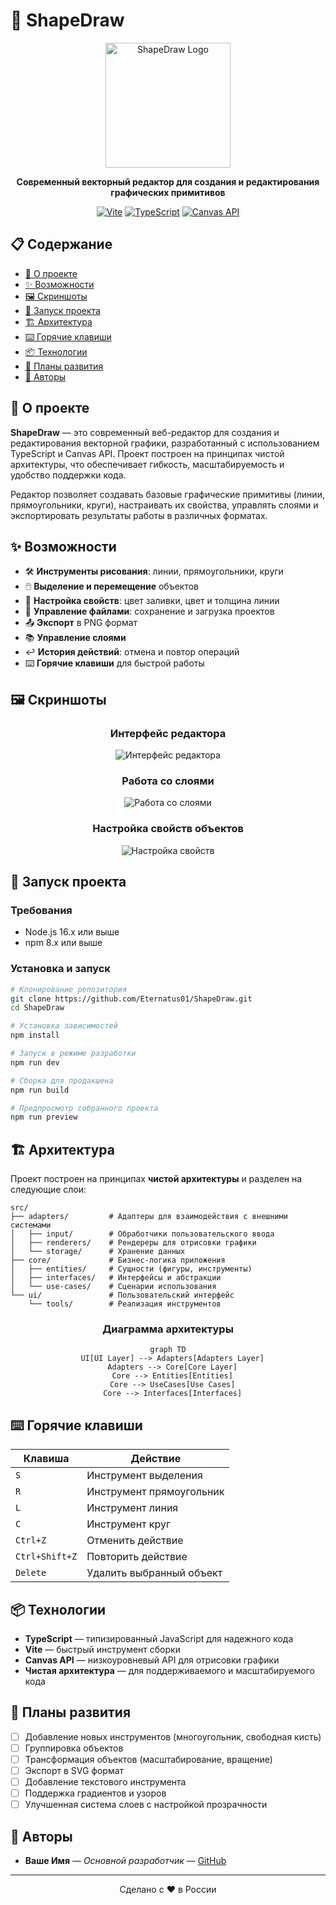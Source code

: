 # 🎨 ShapeDraw

<div align="center">
  
  <img src="./assets/images/logo.svg" alt="ShapeDraw Logo" width="200" height="200">
  
  **Современный векторный редактор для создания и редактирования графических примитивов**
  
  [![Vite](https://img.shields.io/badge/Vite-646CFF?style=for-the-badge&logo=vite&logoColor=white)](https://vitejs.dev/)
  [![TypeScript](https://img.shields.io/badge/TypeScript-3178C6?style=for-the-badge&logo=typescript&logoColor=white)](https://www.typescriptlang.org/)
  [![Canvas API](https://img.shields.io/badge/Canvas_API-FF9800?style=for-the-badge&logo=html5&logoColor=white)](https://developer.mozilla.org/en-US/docs/Web/API/Canvas_API)
  
</div>

## 📋 Содержание

- [📝 О проекте](#-о-проекте)
- [✨ Возможности](#-возможности)
- [🖼️ Скриншоты](#-скриншоты)
- [🚀 Запуск проекта](#-запуск-проекта)
- [🏗️ Архитектура](#-архитектура)
- [⌨️ Горячие клавиши](#-горячие-клавиши)
- [📦 Технологии](#-технологии)
- [🔄 Планы развития](#-планы-развития)
- [👥 Авторы](#-авторы)

## 📝 О проекте

**ShapeDraw** — это современный веб-редактор для создания и редактирования векторной графики, разработанный с использованием TypeScript и Canvas API. Проект построен на принципах чистой архитектуры, что обеспечивает гибкость, масштабируемость и удобство поддержки кода.

Редактор позволяет создавать базовые графические примитивы (линии, прямоугольники, круги), настраивать их свойства, управлять слоями и экспортировать результаты работы в различных форматах.

## ✨ Возможности

- 🛠️ **Инструменты рисования**: линии, прямоугольники, круги
- 🖱️ **Выделение и перемещение** объектов
- 🎨 **Настройка свойств**: цвет заливки, цвет и толщина линии
- 📂 **Управление файлами**: сохранение и загрузка проектов
- 📤 **Экспорт** в PNG формат
- 📚 **Управление слоями**
- ↩️ **История действий**: отмена и повтор операций
- ⌨️ **Горячие клавиши** для быстрой работы

## 🖼️ Скриншоты

<div align="center">
  
  
  ### Интерфейс редактора
  
  ![Интерфейс редактора](./assets/images/interface.png)
  
  ### Работа со слоями
  
  ![Работа со слоями](./assets/images/layers.png)
  
  ### Настройка свойств объектов
  
  ![Настройка свойств](./assets/images/properties.png)
  
</div>

## 🚀 Запуск проекта

### Требования

- Node.js 16.x или выше
- npm 8.x или выше

### Установка и запуск

```bash
# Клонирование репозитория
git clone https://github.com/Eternatus01/ShapeDraw.git
cd ShapeDraw

# Установка зависимостей
npm install

# Запуск в режиме разработки
npm run dev

# Сборка для продакшена
npm run build

# Предпросмотр собранного проекта
npm run preview
```

## 🏗️ Архитектура

Проект построен на принципах **чистой архитектуры** и разделен на следующие слои:

```
src/
├── adapters/         # Адаптеры для взаимодействия с внешними системами
│   ├── input/        # Обработчики пользовательского ввода
│   ├── renderers/    # Рендереры для отрисовки графики
│   └── storage/      # Хранение данных
├── core/             # Бизнес-логика приложения
│   ├── entities/     # Сущности (фигуры, инструменты)
│   ├── interfaces/   # Интерфейсы и абстракции
│   └── use-cases/    # Сценарии использования
└── ui/               # Пользовательский интерфейс
    └── tools/        # Реализация инструментов
```

<div align="center">
  
  ### Диаграмма архитектуры
  
  ```mermaid
  graph TD
    UI[UI Layer] --> Adapters[Adapters Layer]
    Adapters --> Core[Core Layer]
    Core --> Entities[Entities]
    Core --> UseCases[Use Cases]
    Core --> Interfaces[Interfaces]
  ```
  
</div>

## ⌨️ Горячие клавиши

| Клавиша | Действие |
|---------|----------|
| `S` | Инструмент выделения |
| `R` | Инструмент прямоугольник |
| `L` | Инструмент линия |
| `C` | Инструмент круг |
| `Ctrl+Z` | Отменить действие |
| `Ctrl+Shift+Z` | Повторить действие |
| `Delete` | Удалить выбранный объект |

## 📦 Технологии

- **TypeScript** — типизированный JavaScript для надежного кода
- **Vite** — быстрый инструмент сборки
- **Canvas API** — низкоуровневый API для отрисовки графики
- **Чистая архитектура** — для поддерживаемого и масштабируемого кода

## 🔄 Планы развития

- [ ] Добавление новых инструментов (многоугольник, свободная кисть)
- [ ] Группировка объектов
- [ ] Трансформация объектов (масштабирование, вращение)
- [ ] Экспорт в SVG формат
- [ ] Добавление текстового инструмента
- [ ] Поддержка градиентов и узоров
- [ ] Улучшенная система слоев с настройкой прозрачности

## 👥 Авторы

- **Ваше Имя** — _Основной разработчик_ — [GitHub](https://github.com/Eternatus01)

---

<div align="center">
  
  Сделано с ❤️ в России
  
</div>
